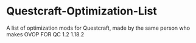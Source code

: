 # Questcraft-Optimization-List
A list of optimization mods for Questcraft, made by the same person who makes OVOP
FOR QC 1.2 1.18.2
